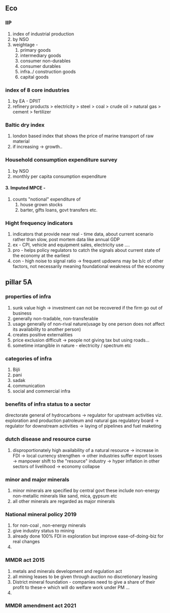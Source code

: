 ## Eco
### IIP
1. index of industrial production
2. by NSO
3. weightage - 
	1. primary goods
	2. intermediary goods
	3. consumer non-durables
	4. consumer durables
	5. infra../ construction goods
	6. capital goods
### index of 8 core industries
1. by  EA - DPIIT
2. refinery products > electricity >  steel > coal > crude oil > natural gas > cement > fertilizer
### Baltic dry index
1. london based index that shows the price of marine transport of raw material
2. if increasing -> growth..
### Household consumption expenditure survey
1. by NSO
2. monthly per capita consumption expenditure
#### 3. Imputed MPCE - 
1. counts "notional" expenditure of 
	1. house grown stocks
	2. barter, gifts loans, govt transfers etc.

### Hight frequency indicators
1. indicators that provide near real - time data, about current scenario rather than slow, post mortem data like annual GDP
2. ex - CPI, vehicle and equipment sales, electricity use ....
3. pro - helps policy regulators to catch the signals about current state of the economy at the earliest
4. con - high noise to signal ratio -> frequent updowns may be b/c of other factors, not necessarily meaning foundational weakness of the economy

## pillar 5A
### properties of infra
1. sunk value high -> investment can not be recovered if the firm go out of business
2. generally non-tradable, non-transferable
3. usage generally of non-rival nature(usage by one person does not affect its availability to another person)
4. creates positive externalities
5. price exclusion difficult -> people not giving tax but using roads...
6. sometime intangible in nature - electricity / spectrum etc
### categories of infra
1. Bijli 
2. pani
3. sadak
4. communication
5. social and commercial infra
### benefits of infra status to a sector

directorate general of hydrocarbons -> regulator for upstream activities viz. exploration and production
patroleum and natural gas regulatory board -> regulator for downstream activities -> laying of pipelines and fuel maketing

### dutch disease and resource curse
1. disproportionately high availability of a natural resource -> increase in FDI -> local currency strengthen -> other industries suffer export losses -> manpower shift to the "resource" industry -> hyper inflation in other sectors of livelihood -> economy collapse
### minor and major minerals
1. minor minerals are specified by central govt these include non-energy non-metallic minerals like sand, mica, gypsum etc
2. all other minerals are regarded as major minerals
### National mineral policy 2019
1. for non-coal , non-energy minerals
2. give industry status to mining
3. already done 100% FDI in exploration but improve ease-of-doing-biz for real changes
4. 
### MMDR act 2015
1. metals and minerals development and regulation act
2. all mining leases to be given through auction no discretionary leasing
3. District mineral foundation - companies need to give a share of their profit to these-> which will do welfare work under PM ...
4. 
### MMDR amendment act 2021